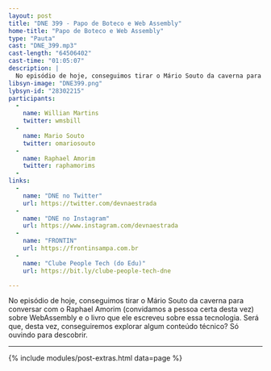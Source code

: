 ```yaml
---
layout: post
title: "DNE 399 - Papo de Boteco e Web Assembly"
home-title: "Papo de Boteco e Web Assembly"
type: "Pauta"
cast: "DNE_399.mp3"
cast-length: "64506402"
cast-time: "01:05:07"
description: |
  No episódio de hoje, conseguimos tirar o Mário Souto da caverna para conversar com o Raphael Amorim (convidamos a pessoa certa desta vez) sobre WebAssembly e o livro que ele escreveu sobre essa tecnologia. Será que, desta vez, conseguiremos explorar algum conteúdo técnico? Só ouvindo para descobrir.
libsyn-image: "DNE399.png"
lybsyn-id: "28302215"
participants:
  -
    name: Willian Martins
    twitter: wmsbill
  -
    name: Mario Souto
    twitter: omariosouto
  -
    name: Raphael Amorim
    twitter: raphamorims
  -
links:
  -
    name: "DNE no Twitter"
    url: https://twitter.com/devnaestrada
  -
    name: "DNE no Instagram"
    url: https://www.instagram.com/devnaestrada
  -
    name: "FRONTIN"
    url: https://frontinsampa.com.br
  -
    name: "Clube People Tech (do Edu)"
    url: https://bit.ly/clube-people-tech-dne

---
```


No episódio de hoje, conseguimos tirar o Mário Souto da caverna para conversar com o Raphael Amorim (convidamos a pessoa certa desta vez) sobre WebAssembly e o livro que ele escreveu sobre essa tecnologia. Será que, desta vez, conseguiremos explorar algum conteúdo técnico? Só ouvindo para descobrir.

---

{% include modules/post-extras.html data=page %}
